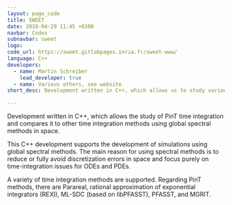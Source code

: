 ```yaml
---
layout: page_code
title: SWEET
date: 2018-04-29 11:45 +0200
navbar: Codes
subnavbar: sweet
logo: 
code_url: https://sweet.gitlabpages.inria.fr/sweet-www/
language: C++
developers:
  - name: Martin Schreiber
    lead_developer: true
  - name: Various others, see website
short_desc: Development written in C++, which allows us to study various PinT time integration and compare it to other time integration methods using global spectral methods in space.

---
```


Development written in C++, which allows the study of PinT time integration and compares it to other time integration methods using global spectral methods in space.

This C++ development supports the development of simulations using global spectral methods.
The main reason for using spectral methods is to reduce or fully avoid discretization errors in space and focus purely on time-integration issues for ODEs and PDEs.

A variety of time integration methods are supported. Regarding PinT methods, there are Parareal, rational approximation of exponential integrators (REXI), ML-SDC (based on libPFASST), PFASST, and MGRIT. 
